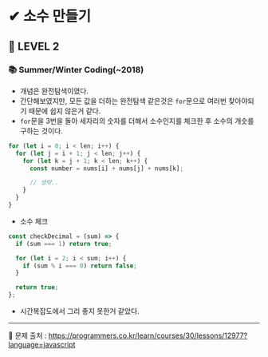 # ✔ 소수 만들기
## 🌈 LEVEL 2
### 📚 Summer/Winter Coding(~2018)
- 개념은 완전탐색이였다.
- 간단해보였지만, 모든 값을 더하는 완전탐색 같은것은 `for`문으로 여러번 찾아야되기 때문에 쉽지 않은거 같다.
- `for`문을 3번을 돌아 세자리의 숫자를 더해서 소수인지를 체크한 후 소수의 개숫를 구하는 것이다.

```javascript
for (let i = 0; i < len; i++) {
  for (let j = i + 1; j < len; j++) {
    for (let k = j + 1; k < len; k++) {
      const number = nums[i] + nums[j] + nums[k];

      // 생략..
    }
  }
}
```
- 소수 체크

```javascript
const checkDecimal = (sum) => {
  if (sum === 1) return true;

  for (let i = 2; i < sum; i++) {
    if (sum % i === 0) return false;
  }

  return true;
};
```

- 시간복잡도에서 그리 좋지 못한거 같았다.

---

📌 문제 출처 : https://programmers.co.kr/learn/courses/30/lessons/12977?language=javascript